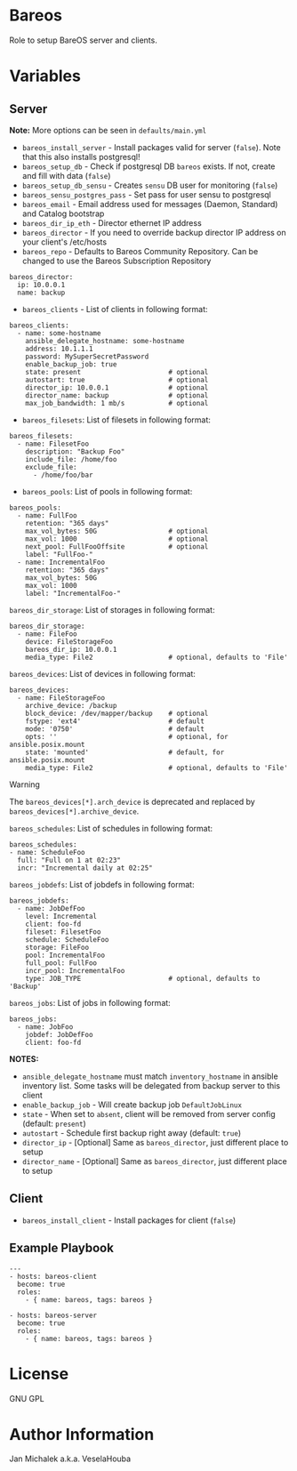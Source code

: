 # Bareos

Role to setup BareOS server and clients.

# Variables
## Server

__Note:__ More options can be seen in `defaults/main.yml`

- `bareos_install_server` - Install packages valid for server (`false`). Note that this also installs postgresql!
- `bareos_setup_db` - Check if postgresql DB `bareos` exists. If not, create and fill with data (`false`)
- `bareos_setup_db_sensu` - Creates `sensu` DB user for monitoring (`false`)
- `bareos_sensu_postgres_pass` - Set pass for user sensu to postgresql
- `bareos_email` - Email address used for messages (Daemon, Standard) and Catalog bootstrap
- `bareos_dir_ip_eth` - Director ethernet IP address
- `bareos_director` - If you need to override backup director IP address on your client's /etc/hosts
- `bareos_repo` - Defaults to Bareos Community Repository. Can be changed to use the Bareos Subscription Repository
```
bareos_director:
  ip: 10.0.0.1
  name: backup
```
- `bareos_clients` - List of clients in following format:

```
bareos_clients:
  - name: some-hostname
    ansible_delegate_hostname: some-hostname
    address: 10.1.1.1
    password: MySuperSecretPassword
    enable_backup_job: true
    state: present                      # optional
    autostart: true                     # optional
    director_ip: 10.0.0.1               # optional
    director_name: backup               # optional
    max_job_bandwidth: 1 mb/s           # optional
```

- `bareos_filesets`: List of filesets in following format:

```
bareos_filesets:
  - name: FilesetFoo
    description: "Backup Foo"
    include_file: /home/foo
    exclude_file:
      - /home/foo/bar
```

- `bareos_pools`: List of pools in following format:

```
bareos_pools:
  - name: FullFoo
    retention: "365 days"
    max_vol_bytes: 50G                  # optional
    max_vol: 1000                       # optional
    next_pool: FullFooOffsite           # optional
    label: "FullFoo-"
  - name: IncrementalFoo
    retention: "365 days"
    max_vol_bytes: 50G
    max_vol: 1000
    label: "IncrementalFoo-"
```

`bareos_dir_storage`: List of storages in following format:

```
bareos_dir_storage:
  - name: FileFoo
    device: FileStorageFoo
    bareos_dir_ip: 10.0.0.1
    media_type: File2                   # optional, defaults to 'File'
```

`bareos_devices`: List of devices in following format:

```
bareos_devices:
  - name: FileStorageFoo
    archive_device: /backup
    block_device: /dev/mapper/backup    # optional
    fstype: 'ext4'                      # default
    mode: '0750'                        # default
    opts: ''                            # optional, for ansible.posix.mount
    state: 'mounted'                    # default, for ansible.posix.mount
    media_type: File2                   # optional, defaults to 'File'
```

> [!WARNING]
> The `bareos_devices[*].arch_device` is deprecated and replaced by
> `bareos_devices[*].archive_device`.

`bareos_schedules`: List of schedules in following format:

```
bareos_schedules:
- name: ScheduleFoo
  full: "Full on 1 at 02:23"
  incr: "Incremental daily at 02:25"
```

`bareos_jobdefs`: List of jobdefs in following format:

```
bareos_jobdefs:
  - name: JobDefFoo
    level: Incremental
    client: foo-fd
    fileset: FilesetFoo
    schedule: ScheduleFoo
    storage: FileFoo
    pool: IncrementalFoo
    full_pool: FullFoo
    incr_pool: IncrementalFoo
    type: JOB_TYPE                      # optional, defaults to 'Backup'
```

`bareos_jobs`: List of jobs in following format:

```
bareos_jobs:
  - name: JobFoo
    jobdef: JobDefFoo
    client: foo-fd
```
__NOTES:__

- `ansible_delegate_hostname` must match `inventory_hostname` in ansible inventory list.
Some tasks will be delegated from backup server to this client
- `enable_backup_job` - Will create backup job `DefaultJobLinux`
- `state` - When set to `absent`, client will be removed from server config (default: `present`)
- `autostart` - Schedule first backup right away (default: `true`)
- `director_ip` - [Optional] Same as `bareos_director`, just different place to setup
- `director_name` - [Optional] Same as `bareos_director`, just different place to setup


## Client
- `bareos_install_client` - Install packages for client (`false`)


Example Playbook
----------------

```
---
- hosts: bareos-client
  become: true
  roles:
    - { name: bareos, tags: bareos }

- hosts: bareos-server
  become: true
  roles:
    - { name: bareos, tags: bareos }
```

# License

GNU GPL

# Author Information

Jan Michalek a.k.a. VeselaHouba
